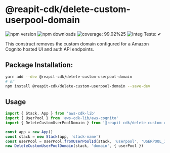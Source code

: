# @reapit-cdk/delete-custom-userpool-domain


![npm version](https://img.shields.io/npm/v/@reapit-cdk/delete-custom-userpool-domain)
![npm downloads](https://img.shields.io/npm/dm/@reapit-cdk/delete-custom-userpool-domain)
![coverage: 99.02%25](https://img.shields.io/badge/coverage-99.02%25-green)
![Integ Tests: ✔](https://img.shields.io/badge/Integ%20Tests-%E2%9C%94-green)

This construct removes the custom domain configured for a Amazon Cognito hosted UI and auth API endpoints.

## Package Installation:

```sh
yarn add --dev @reapit-cdk/delete-custom-userpool-domain
# or
npm install @reapit-cdk/delete-custom-userpool-domain --save-dev
```

## Usage
```ts
import { Stack, App } from 'aws-cdk-lib'
import { UserPool } from 'aws-cdk-lib/aws-cognito'
import { DeleteCustomUserPoolDomain } from '@reapit-cdk/delete-custom-userpool-domain'

const app = new App()
const stack = new Stack(app, 'stack-name')
const userPool = UserPool.fromUserPoolId(stack, 'userpool', 'USERPOOL_ID')
new DeleteCustomUserPoolDomain(stack, 'domain', { userPool })

```